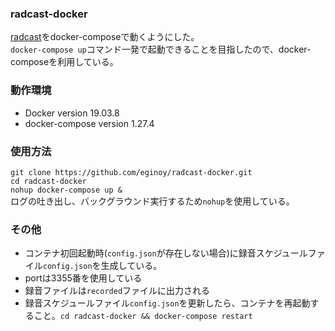 ### radcast-docker
[radcast](https://github.com/omiso46/radcast)をdocker-composeで動くようにした。  
`docker-compose up`コマンド一発で起動できることを目指したので、docker-composeを利用している。

### 動作環境
- Docker version 19.03.8
- docker-compose version 1.27.4

### 使用方法
`git clone https://github.com/eginoy/radcast-docker.git`  
`cd radcast-docker`  
`nohup docker-compose up &`  
ログの吐き出し、バックグラウンド実行するため`nohup`を使用している。

### その他
- コンテナ初回起動時(`config.json`が存在しない場合)に録音スケジュールファイル`config.json`を生成している。
- portは3355番を使用している
- 録音ファイルは`recorded`ファイルに出力される
- 録音スケジュールファイル`config.json`を更新したら、コンテナを再起動すること。`cd radcast-docker && docker-compose restart`